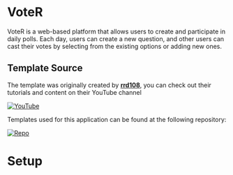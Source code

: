 
# VoteR
VoteR is a web-based platform that allows users to create and participate in daily polls. Each day, users can create a new question, and other users can cast their votes by selecting from the existing options or adding new ones.

## Template Source

The template was originally created by <b>[rrd108](https://github.com/rrd108)</b>, you can check out their tutorials and content on their YouTube channel
<p dir="auto">
    <a href="https://www.youtube.com/@WebManiacc?sub_confirmation=1" title="Subscribe to their YouTube channel" rel="nofollow">
    <img src="https://camo.githubusercontent.com/513ba8a16470bbcf4b4c1da8d5cafdf24a7c6aae003192cec4a3fe6b139b621b/68747470733a2f2f637573746f6d2d69636f6e2d6261646765732e64656d6f6c61622e636f6d2f62616467652f2d5375627363726962652d7265643f7374796c653d666f722d7468652d6261646765266c6f676f3d766964656f266c6f676f436f6c6f723d7768697465" alt="YouTube" data-canonical-src="https://custom-icon-badges.demolab.com/badge/-Subscribe-red?style=for-the-badge&amp;logo=video&amp;logoColor=white" style="max-width: 100%;">
    </a>
</p>

Templates used for this application can be found at the following repository:
<p dir="auto">
    <a href="https://www.github.com/rrd108/youtube-modern-php" title="Open repository" rel="nofollow">
        <img src="https://custom-icon-badges.demolab.com/badge/-Repository-gray?style=for-the-badge&logoColor=white&logo=repo" alt="Repo" data-canonical-src="https://custom-icon-badges.demolab.com/badge/-Repository-gray?style=for-the-badge&logoColor=white&logo=repo" style="max-width: 100%;">
    </a>
</p>

# Setup
